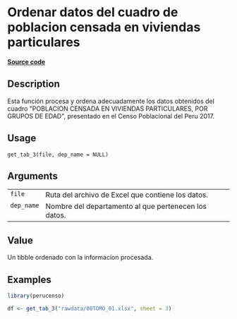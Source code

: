 

# Ordenar datos del cuadro de poblacion censada en viviendas particulares

[**Source code**](https://github.com/PaulESantos/perucenso/tree/master/R/make_tab_3.R#L15)

## Description

Esta función procesa y ordena adecuadamente los datos obtenidos del
cuadro "POBLACION CENSADA EN VIVIENDAS PARTICULARES, POR GRUPOS DE
EDAD", presentado en el Censo Poblacional del Peru 2017.

## Usage

<pre><code class='language-R'>get_tab_3(file, dep_name = NULL)
</code></pre>

## Arguments

<table>
<tr>
<td style="white-space: nowrap; font-family: monospace; vertical-align: top">
<code id="get_tab_3_:_file">file</code>
</td>
<td>
Ruta del archivo de Excel que contiene los datos.
</td>
</tr>
<tr>
<td style="white-space: nowrap; font-family: monospace; vertical-align: top">
<code id="get_tab_3_:_dep_name">dep_name</code>
</td>
<td>
Nombre del departamento al que pertenecen los datos.
</td>
</tr>
</table>

## Value

Un tibble ordenado con la informacion procesada.

## Examples

``` r
library(perucenso)

df <- get_tab_3("rawdata/08TOMO_01.xlsx", sheet = 3)
```

